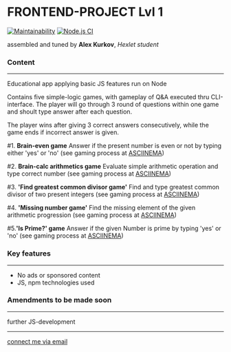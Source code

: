 # **FRONTEND-PROJECT Lvl 1**

[![Maintainability](https://api.codeclimate.com/v1/badges/85854609ef666849c490/maintainability)](https://codeclimate.com/github/alex-kurkov/frontend-project-lvl1/maintainability)
[![Node.js CI](https://github.com/alex-kurkov/frontend-project-lvl1/workflows/Node.js%20CI/badge.svg)](https://github.com/alex-kurkov/frontend-project-lvl1/actions)

assembled and tuned by **Alex Kurkov**,
_Hexlet student_

### **Content**
---------------------

Educational app applying basic JS features run on Node

Contains five simple-logic games, with gameplay of Q&A executed thru CLI-interface.
The player will go through 3 round of questions within one game and shoult type answer after each question.

The player wins after giving 3 correct answers consecutively, while the game ends if incorrect answer is given.


#1. **Brain-even game**
Answer if the present number is even or not by typing either 'yes' or 'no'
(see gaming process at [ASCIINEMA](https://asciinema.org/a/sKIRnD0nmO0w6rZO6oV8mwfcS))

#2. **Brain-calc arithmetics game**
Evaluate simple arithmetic operation and type correct number
(see gaming process at [ASCIINEMA](https://asciinema.org/a/GL2o1epf6ZAM7eT8TM3Pqtzuh))

#3. **'Find greatest common divisor game'**
Find and type greatest common divisor of two present integers
(see gaming process at [ASCIINEMA](https://asciinema.org/a/qxRgVpbSoSfWauzrzpAUh1hLh))

#4. **'Missing number game'**
Find the missing element of the given arithmetic progression
(see gaming process at [ASCIINEMA](https://asciinema.org/a/EB3OQ9HDrlirvao5hlFgr46ck))

#5.**'Is Prime?' game**
Answer if the given Number is prime by typing 'yes' or 'no'
(see gaming process at [ASCIINEMA](https://asciinema.org/a/VUKaEm1fORDQ4olccZPKOEWWU))


### **Key features**
---------------------
* No ads or sponsored content
* JS, npm technologies used


### **Amendments to be made soon**
----------------------------------

further JS-development

--------
[connect me via email](mailto:alexkourkov@yandex.ru "Email")
